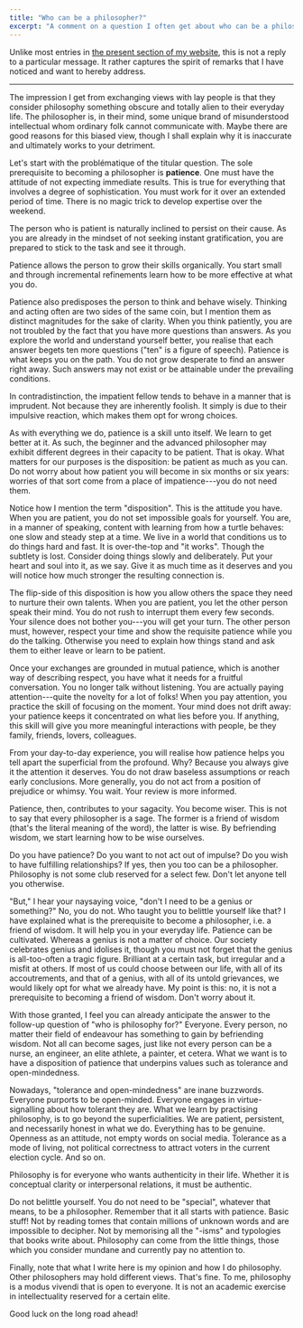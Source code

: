 ```yaml
---
title: "Who can be a philosopher?"
excerpt: "A comment on a question I often get about who can be a philosopher."
---
```


Unlike most entries in [the present section of my website](https://protesilaos.com/commentary/),
this is not a reply to a particular message.  It rather captures the
spirit of remarks that I have noticed and want to hereby address.

* * *

The impression I get from exchanging views with lay people is that they
consider philosophy something obscure and totally alien to their
everyday life.  The philosopher is, in their mind, some unique brand of
misunderstood intellectual whom ordinary folk cannot communicate with.
Maybe there are good reasons for this biased view, though I shall
explain why it is inaccurate and ultimately works to your detriment.

Let's start with the problématique of the titular question.  The sole
prerequisite to becoming a philosopher is **patience**.  One must have
the attitude of not expecting immediate results.  This is true for
everything that involves a degree of sophistication.  You must work for
it over an extended period of time.  There is no magic trick to develop
expertise over the weekend.

The person who is patient is naturally inclined to persist on their
cause.  As you are already in the mindset of not seeking instant
gratification, you are prepared to stick to the task and see it through.

Patience allows the person to grow their skills organically.  You start
small and through incremental refinements learn how to be more effective
at what you do.

Patience also predisposes the person to think and behave wisely.
Thinking and acting often are two sides of the same coin, but I mention
them as distinct magnitudes for the sake of clarity.  When you think
patiently, you are not troubled by the fact that you have more questions
than answers.  As you explore the world and understand yourself better,
you realise that each answer begets ten more questions ("ten" is a
figure of speech).  Patience is what keeps you on the path.  You do not
grow desperate to find an answer right away.  Such answers may not exist
or be attainable under the prevailing conditions.

In contradistinction, the impatient fellow tends to behave in a manner
that is imprudent.  Not because they are inherently foolish.  It simply
is due to their impulsive reaction, which makes them opt for wrong
choices.

As with everything we do, patience is a skill unto itself.  We learn to
get better at it.  As such, the beginner and the advanced philosopher
may exhibit different degrees in their capacity to be patient.  That is
okay.  What matters for our purposes is the disposition: be patient as
much as you can.  Do not worry about how patient you will become in six
months or six years: worries of that sort come from a place of
impatience---you do not need them.

Notice how I mention the term "disposition".  This is the attitude you
have.  When you are patient, you do not set impossible goals for
yourself.  You are, in a manner of speaking, content with learning from
how a turtle behaves: one slow and steady step at a time.  We live in a
world that conditions us to do things hard and fast.  It is over-the-top
and "it works".  Though the subtlety is lost.  Consider doing things
slowly and deliberately.  Put your heart and soul into it, as we say.
Give it as much time as it deserves and you will notice how much
stronger the resulting connection is.

The flip-side of this disposition is how you allow others the space they
need to nurture their own talents.  When you are patient, you let the
other person speak their mind.  You do not rush to interrupt them every
few seconds.  Your silence does not bother you---you will get your turn.
The other person must, however, respect your time and show the requisite
patience while you do the talking.  Otherwise you need to explain how
things stand and ask them to either leave or learn to be patient.

Once your exchanges are grounded in mutual patience, which is another
way of describing respect, you have what it needs for a fruitful
conversation.  You no longer talk without listening.  You are actually
paying attention---quite the novelty for a lot of folks!  When you pay
attention, you practice the skill of focusing on the moment.  Your mind
does not drift away: your patience keeps it concentrated on what lies
before you.  If anything, this skill will give you more meaningful
interactions with people, be they family, friends, lovers, colleagues.

From your day-to-day experience, you will realise how patience helps you
tell apart the superficial from the profound.  Why?  Because you always
give it the attention it deserves.  You do not draw baseless assumptions
or reach early conclusions.  More generally, you do not act from a
position of prejudice or whimsy.  You wait.  Your review is more
informed.

Patience, then, contributes to your sagacity.  You become wiser.  This
is not to say that every philosopher is a sage.  The former is a friend
of wisdom (that's the literal meaning of the word), the latter is wise.
By befriending wisdom, we start learning how to be wise ourselves.

Do you have patience?  Do you want to not act out of impulse?  Do you
wish to have fulfilling relationships?  If yes, then you too can be a
philosopher.  Philosophy is not some club reserved for a select few.
Don't let anyone tell you otherwise.

"But," I hear your naysaying voice, "don't I need to be a genius or
something?"  No, you do not.  Who taught you to belittle yourself like
that?  I have explained what is the prerequisite to become a
philosopher, i.e. a friend of wisdom.  It will help you in your everyday
life.  Patience can be cultivated.  Whereas a genius is not a matter of
choice.  Our society celebrates genius and idolises it, though you must
not forget that the genius is all-too-often a tragic figure.  Brilliant
at a certain task, but irregular and a misfit at others.  If most of us
could choose between our life, with all of its accoutrements, and that
of a genius, with all of its untold grievances, we would likely opt for
what we already have.  My point is this: no, it is not a prerequisite to
becoming a friend of wisdom.  Don't worry about it.

With those granted, I feel you can already anticipate the answer to the
follow-up question of "who is philosophy for?"  Everyone.  Every person,
no matter their field of endeavour has something to gain by befriending
wisdom.  Not all can become sages, just like not every person can be a
nurse, an engineer, an elite athlete, a painter, et cetera.  What we
want is to have a disposition of patience that underpins values such as
tolerance and open-mindedness.

Nowadays, "tolerance and open-mindedness" are inane buzzwords.  Everyone
purports to be open-minded.  Everyone engages in virtue-signalling about
how tolerant they are.  What we learn by practising philosophy, is to go
beyond the superficialities.  We are patient, persistent, and
necessarily honest in what we do.  Everything has to be genuine.
Openness as an attitude, not empty words on social media.  Tolerance as
a mode of living, not political correctness to attract voters in the
current election cycle.  And so on.

Philosophy is for everyone who wants authenticity in their life.
Whether it is conceptual clarity or interpersonal relations, it must be
authentic.

Do not belittle yourself.  You do not need to be "special", whatever
that means, to be a philosopher.  Remember that it all starts with
patience.  Basic stuff!  Not by reading tomes that contain millions of
unknown words and are impossible to decipher.  Not by memorising all the
"-isms" and typologies that books write about.  Philosophy can come from
the little things, those which you consider mundane and currently pay no
attention to.

Finally, note that what I write here is my opinion and how I do
philosophy.  Other philosophers may hold different views.  That's fine.
To me, philosophy is a modus vivendi that is open to everyone.  It is
not an academic exercise in intellectuality reserved for a certain
elite.

Good luck on the long road ahead!
